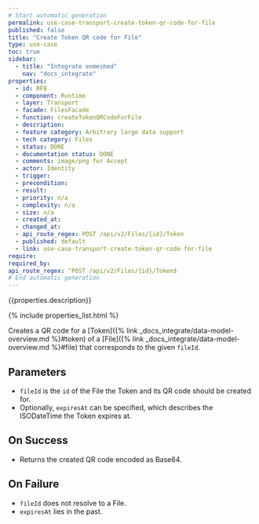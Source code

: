 ```yaml
---
# Start automatic generation
permalink: use-case-transport-create-token-qr-code-for-file
published: false
title: "Create Token QR code for File"
type: use-case
toc: true
sidebar:
  - title: "Integrate enmeshed"
    nav: "docs_integrate"
properties:
  - id: RF8
  - component: Runtime
  - layer: Transport
  - facade: FilesFacade
  - function: createTokenQRCodeForFile
  - description:
  - feature category: Arbitrary large data support
  - tech category: Files
  - status: DONE
  - documentation status: DONE
  - comments: image/png for Accept
  - actor: Identity
  - trigger:
  - precondition:
  - result:
  - priority: n/a
  - complexity: n/a
  - size: n/a
  - created_at:
  - changed_at:
  - api_route_regex: POST /api/v2/Files/{id}/Token
  - published: default
  - link: use-case-transport-create-token-qr-code-for-file
require:
required_by:
api_route_regex: ^POST /api/v2/Files/{id}/Token$
# End automatic generation
---
```


{{properties.description}}

{% include properties_list.html %}

Creates a QR code for a [Token]({% link _docs_integrate/data-model-overview.md %}#token) of a [File]({% link _docs_integrate/data-model-overview.md %}#file) that corresponds to the given `fileId`.

## Parameters

- `fileId` is the `id` of the File the Token and its QR code should be created for.
- Optionally, `expiresAt` can be specified, which describes the ISODateTime the Token expires at.

## On Success

- Returns the created QR code encoded as Base64.

## On Failure

- `fileId` does not resolve to a File.
- `expiresAt` lies in the past.
